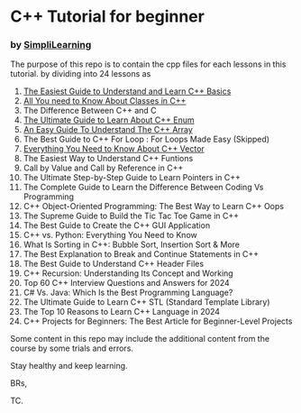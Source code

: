 # C++ Tutorial for beginner
### by [SimpliLearning](https://www.simplilearn.com/tutorials/cpp-tutorial)

The purpose of this repo is to contain the cpp files for each lessons in this tutorial.
by dividing into 24 lessons as
1. [The Easiest Guide to Understand and Learn C++ Basics](./Lesson%20-%201/)
2. [All You need to Know About Classes in C++](./Lesson%20-%202/)
3. The Difference Between C++ and C
4. [The Ultimate Guide to Learn About C++ Enum](./Lesson%20-%204/)
5. [An Easy Guide To Understand The C++ Array](./Lesson%20-%205/)
6. The Best Guide to C++ For Loop : For Loops Made Easy (Skipped)
7. [Everything You Need to Know About C++ Vector](./Lesson%20-%207/)
8. The Easiest Way to Understand C++ Funtions
9. Call by Value and Call by Reference in C++
10. The Ultimate Step-by-Step Guide to Learn Pointers in C++
11. The Complete Guide to Learn the Difference Between Coding Vs Programming
12. C++ Object-Oriented Programming: The Best Way to Learn C++ Oops
13. The Supreme Guide to Build the Tic Tac Toe Game in C++
14. The Best Guide to Create the C++ GUI Application
15. C++ vs. Python: Everything You Need to Know
16. What Is Sorting in C++: Bubble Sort, Insertion Sort & More
17. The Best Explanation to Break and Continue Statements in C++
18. The Best Guide to Understand C++ Header Files
19. C++ Recursion: Understanding Its Concept and Working
20. Top 60 C++ Interview Questions and Answers for 2024
21. C# Vs. Java: Which Is the Best Programming Language?
22. The Ultimate Guide to Learn C++ STL (Standard Template Library)
23. The Top 10 Reasons to Learn C++ Language in 2024
24. C++ Projects for Beginners: The Best Article for Beginner-Level Projects

Some content in this repo may include the additional content from the course by some trials and errors.

Stay healthy and keep learning.

BRs,

TC.